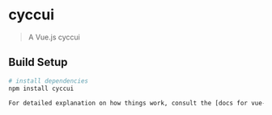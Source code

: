 # cyccui

> A Vue.js cyccui

## Build Setup

``` bash
# install dependencies
npm install cyccui

For detailed explanation on how things work, consult the [docs for vue-loader](http://vuejs.github.io/vue-loader).
